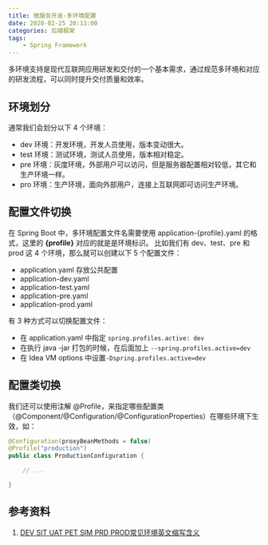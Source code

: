 ```yaml
---
title: 微服务开发-多环境配置
date: 2020-02-25 20:13:00
categories: 后端框架
tags:
    - Spring Framework
---
```

多环境支持是现代互联网应用研发和交付的一个基本需求，通过规范多环境和对应的研发流程，可以同时提升交付质量和效率。

## 环境划分
通常我们会划分以下 4 个环境：
* dev 环境：开发环境，开发人员使用，版本变动很大。
* test 环境：测试环境，测试人员使用，版本相对稳定。
* pre 环境：灰度环境，外部用户可以访问，但是服务器配置相对较低，其它和生产环境一样。
* pro 环境：生产环境，面向外部用户，连接上互联网即可访问生产环境。

## 配置文件切换
在 Spring Boot 中，多环境配置文件名需要使用 application-{profile}.yaml 的格式，这里的 **{profile}** 对应的就是是环境标识。
比如我们有 dev、test、pre 和 prod 这 4 个环境，那么就可以创建以下 5 个配置文件：
* application.yaml 存放公共配置
* application-dev.yaml
* application-test.yaml
* application-pre.yaml
* application-prod.yaml

有 3 种方式可以切换配置文件：
* 在 application.yaml 中指定 `spring.profiles.active: dev`
* 在执行 java -jar 打包的时候，在后面加上 `--spring.profiles.active=dev`
* 在 Idea VM options 中设置`-Dspring.profiles.active=dev`

## 配置类切换
我们还可以使用注解 @Profile，来指定哪些配置类（@Component/@Configuration/@ConfigurationProperties）在哪些环境下生效，如：

```java
@Configuration(proxyBeanMethods = false)
@Profile("production")
public class ProductionConfiguration {

    // ...

}
```

## 参考资料
1. [DEV SIT UAT PET SIM PRD PROD常见环境英文缩写含义](https://www.cnblogs.com/chengkanghua/p/10607239.html)